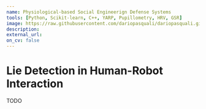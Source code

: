 ```yaml
---
name: Physiological-based Social Engineerign Defense Systems
tools: [Python, Scikit-learn, C++, YARP, Pupillometry, HRV, GSR]
image: https://raw.githubusercontent.com/dariopasquali/dariopasquali.github.io/portfolYOU/assets/arc.jpg
description: 
external_url: 
on_cv: false
---
```


# Lie Detection in Human-Robot Interaction

TODO
